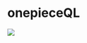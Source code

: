 # onepieceQL
![](https://tenor.com/view/one-piece-one-piece-logo-logo-masterpiece-peak-fiction-gif-23559694.gif)

